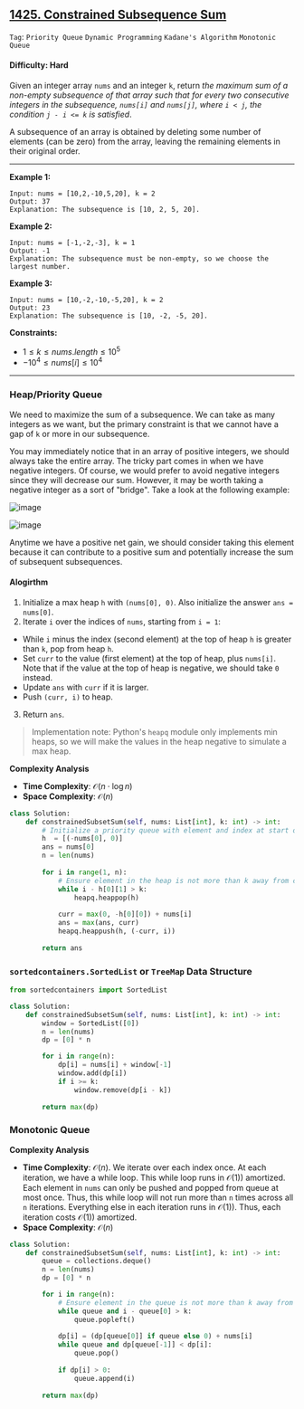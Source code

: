 ## [1425. Constrained Subsequence Sum](https://leetcode.com/problems/constrained-subsequence-sum)

```Tag```: ```Priority Queue``` ```Dynamic Programming``` ```Kadane's Algorithm``` ```Monotonic Queue```

#### Difficulty: Hard

Given an integer array ```nums``` and an integer ```k```, return _the maximum sum of a non-empty subsequence of that array such that for every two consecutive integers in the subsequence, ```nums[i]``` and ```nums[j]```, where ```i < j```, the condition ```j - i <= k``` is satisfied_.

A subsequence of an array is obtained by deleting some number of elements (can be zero) from the array, leaving the remaining elements in their original order.

---

__Example 1:__
```
Input: nums = [10,2,-10,5,20], k = 2
Output: 37
Explanation: The subsequence is [10, 2, 5, 20].
```

__Example 2:__
```
Input: nums = [-1,-2,-3], k = 1
Output: -1
Explanation: The subsequence must be non-empty, so we choose the largest number.
```

__Example 3:__
```
Input: nums = [10,-2,-10,-5,20], k = 2
Output: 23
Explanation: The subsequence is [10, -2, -5, 20].
```

__Constraints:__

- $1 \le k \le nums.length \le 10^5$
- $-10^4 \le nums[i] \le 10^4$

---

### Heap/Priority Queue

We need to maximize the sum of a subsequence. We can take as many integers as we want, but the primary constraint is that we cannot have a gap of ```k``` or more in our subsequence.

You may immediately notice that in an array of positive integers, we should always take the entire array. The tricky part comes in when we have negative integers. Of course, we would prefer to avoid negative integers since they will decrease our sum. However, it may be worth taking a negative integer as a sort of "bridge". Take a look at the following example:

![image](https://leetcode.com/problems/constrained-subsequence-sum/Figures/1425/1.png)

![image](https://leetcode.com/problems/constrained-subsequence-sum/Figures/1425/2.png)

Anytime we have a positive net gain, we should consider taking this element because it can contribute to a positive sum and potentially increase the sum of subsequent subsequences.

#### Alogirthm

1. Initialize a max heap ```h``` with ```(nums[0], 0)```. Also initialize the answer ```ans = nums[0]```.
2. Iterate ```i``` over the indices of ```nums```, starting from ```i = 1```:
  - While ```i``` minus the index (second element) at the top of heap ```h``` is greater than ```k```, pop from heap ```h```.
  - Set ```curr``` to the value (first element) at the top of heap, plus ```nums[i]```. Note that if the value at the top of heap is negative, we should take ```0``` instead.
  - Update ```ans``` with ```curr``` if it is larger.
  - Push ```(curr, i)``` to heap.
3. Return ```ans```.

> Implementation note: Python's ```heapq``` module only implements min heaps, so we will make the values in the heap negative to simulate a max heap.

__Complexity Analysis__

- __Time Complexity__: $\mathcal{O}(n \cdot \log{}n)$
- __Space Complexity__:  $\mathcal{O}(n)$

```Python
class Solution:
    def constrainedSubsetSum(self, nums: List[int], k: int) -> int:
        # Initialize a priority queue with element and index at start of array
        h  = [(-nums[0], 0)]
        ans = nums[0]
        n = len(nums)
        
        for i in range(1, n):
            # Ensure element in the heap is not more than k away from current index
            while i - h[0][1] > k:
                heapq.heappop(h)
            
            curr = max(0, -h[0][0]) + nums[i]
            ans = max(ans, curr)
            heapq.heappush(h, (-curr, i))
        
        return ans
```

### ```sortedcontainers.SortedList``` or ```TreeMap``` Data Structure

```Python
from sortedcontainers import SortedList

class Solution:
    def constrainedSubsetSum(self, nums: List[int], k: int) -> int:
        window = SortedList([0])
        n = len(nums)
        dp = [0] * n

        for i in range(n):
            dp[i] = nums[i] + window[-1]
            window.add(dp[i])
            if i >= k:
                window.remove(dp[i - k])
        
        return max(dp)
```

### Monotonic Queue

__Complexity Analysis__

- __Time Complexity__: $\mathcal{O}(n)$. We iterate over each index once. At each iteration, we have a while loop. This while loop runs in $\mathcal{O}(1)$) amortized. Each element in ```nums``` can only be pushed and popped from queue at most once. Thus, this while loop will not run more than ```n``` times across all ```n``` iterations. Everything else in each iteration runs in $\mathcal{O}(1)$). Thus, each iteration costs $\mathcal{O}(1)$) amortized.
- __Space Complexity__:  $\mathcal{O}(n)$

```Python
class Solution:
    def constrainedSubsetSum(self, nums: List[int], k: int) -> int:
        queue = collections.deque()
        n = len(nums)
        dp = [0] * n

        for i in range(n):
            # Ensure element in the queue is not more than k away from current index
            while queue and i - queue[0] > k:
                queue.popleft()
            
            dp[i] = (dp[queue[0]] if queue else 0) + nums[i]
            while queue and dp[queue[-1]] < dp[i]:
                queue.pop()
            
            if dp[i] > 0:
                queue.append(i)
        
        return max(dp)
```
